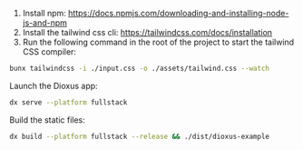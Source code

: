
1. Install npm: https://docs.npmjs.com/downloading-and-installing-node-js-and-npm
2. Install the tailwind css cli: https://tailwindcss.com/docs/installation
3. Run the following command in the root of the project to start the tailwind CSS compiler:

```bash
bunx tailwindcss -i ./input.css -o ./assets/tailwind.css --watch
```

Launch the Dioxus app:

```bash
dx serve --platform fullstack
```

Build the static files:

```bash
dx build --platform fullstack --release && ./dist/dioxus-example
```

